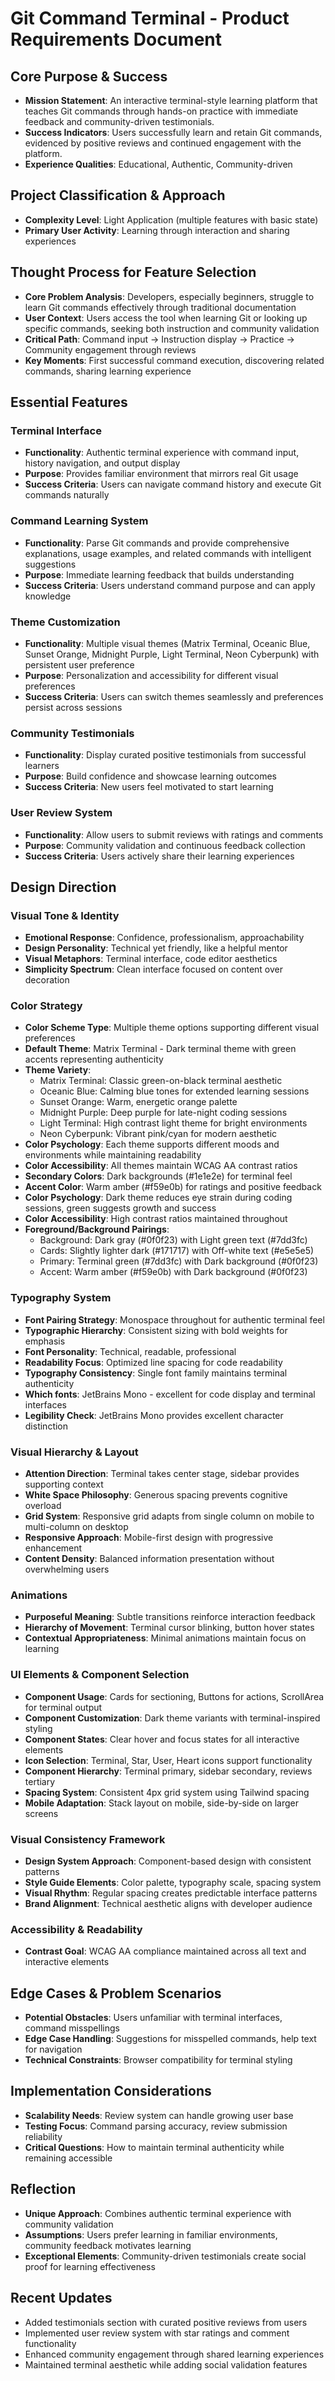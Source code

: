 # Git Command Terminal - Product Requirements Document

## Core Purpose & Success
- **Mission Statement**: An interactive terminal-style learning platform that teaches Git commands through hands-on practice with immediate feedback and community-driven testimonials.
- **Success Indicators**: Users successfully learn and retain Git commands, evidenced by positive reviews and continued engagement with the platform.
- **Experience Qualities**: Educational, Authentic, Community-driven

## Project Classification & Approach
- **Complexity Level**: Light Application (multiple features with basic state)
- **Primary User Activity**: Learning through interaction and sharing experiences

## Thought Process for Feature Selection
- **Core Problem Analysis**: Developers, especially beginners, struggle to learn Git commands effectively through traditional documentation
- **User Context**: Users access the tool when learning Git or looking up specific commands, seeking both instruction and community validation
- **Critical Path**: Command input → Instruction display → Practice → Community engagement through reviews
- **Key Moments**: First successful command execution, discovering related commands, sharing learning experience

## Essential Features

### Terminal Interface
- **Functionality**: Authentic terminal experience with command input, history navigation, and output display
- **Purpose**: Provides familiar environment that mirrors real Git usage
- **Success Criteria**: Users can navigate command history and execute Git commands naturally

### Command Learning System
- **Functionality**: Parse Git commands and provide comprehensive explanations, usage examples, and related commands with intelligent suggestions
- **Purpose**: Immediate learning feedback that builds understanding
- **Success Criteria**: Users understand command purpose and can apply knowledge

### Theme Customization
- **Functionality**: Multiple visual themes (Matrix Terminal, Oceanic Blue, Sunset Orange, Midnight Purple, Light Terminal, Neon Cyberpunk) with persistent user preference
- **Purpose**: Personalization and accessibility for different visual preferences
- **Success Criteria**: Users can switch themes seamlessly and preferences persist across sessions

### Community Testimonials
- **Functionality**: Display curated positive testimonials from successful learners
- **Purpose**: Build confidence and showcase learning outcomes
- **Success Criteria**: New users feel motivated to start learning

### User Review System
- **Functionality**: Allow users to submit reviews with ratings and comments
- **Purpose**: Community validation and continuous feedback collection
- **Success Criteria**: Users actively share their learning experiences

## Design Direction

### Visual Tone & Identity
- **Emotional Response**: Confidence, professionalism, approachability
- **Design Personality**: Technical yet friendly, like a helpful mentor
- **Visual Metaphors**: Terminal interface, code editor aesthetics
- **Simplicity Spectrum**: Clean interface focused on content over decoration

### Color Strategy
- **Color Scheme Type**: Multiple theme options supporting different visual preferences
- **Default Theme**: Matrix Terminal - Dark terminal theme with green accents representing authenticity
- **Theme Variety**: 
  - Matrix Terminal: Classic green-on-black terminal aesthetic
  - Oceanic Blue: Calming blue tones for extended learning sessions  
  - Sunset Orange: Warm, energetic orange palette
  - Midnight Purple: Deep purple for late-night coding sessions
  - Light Terminal: High contrast light theme for bright environments
  - Neon Cyberpunk: Vibrant pink/cyan for modern aesthetic
- **Color Psychology**: Each theme supports different moods and environments while maintaining readability
- **Color Accessibility**: All themes maintain WCAG AA contrast ratios
- **Secondary Colors**: Dark backgrounds (#1e1e2e) for terminal feel
- **Accent Color**: Warm amber (#f59e0b) for ratings and positive feedback
- **Color Psychology**: Dark theme reduces eye strain during coding sessions, green suggests growth and success
- **Color Accessibility**: High contrast ratios maintained throughout
- **Foreground/Background Pairings**: 
  - Background: Dark gray (#0f0f23) with Light green text (#7dd3fc)
  - Cards: Slightly lighter dark (#171717) with Off-white text (#e5e5e5)
  - Primary: Terminal green (#7dd3fc) with Dark background (#0f0f23)
  - Accent: Warm amber (#f59e0b) with Dark background (#0f0f23)

### Typography System
- **Font Pairing Strategy**: Monospace throughout for authentic terminal feel
- **Typographic Hierarchy**: Consistent sizing with bold weights for emphasis
- **Font Personality**: Technical, readable, professional
- **Readability Focus**: Optimized line spacing for code readability
- **Typography Consistency**: Single font family maintains terminal authenticity
- **Which fonts**: JetBrains Mono - excellent for code display and terminal interfaces
- **Legibility Check**: JetBrains Mono provides excellent character distinction

### Visual Hierarchy & Layout
- **Attention Direction**: Terminal takes center stage, sidebar provides supporting context
- **White Space Philosophy**: Generous spacing prevents cognitive overload
- **Grid System**: Responsive grid adapts from single column on mobile to multi-column on desktop
- **Responsive Approach**: Mobile-first design with progressive enhancement
- **Content Density**: Balanced information presentation without overwhelming users

### Animations
- **Purposeful Meaning**: Subtle transitions reinforce interaction feedback
- **Hierarchy of Movement**: Terminal cursor blinking, button hover states
- **Contextual Appropriateness**: Minimal animations maintain focus on learning

### UI Elements & Component Selection
- **Component Usage**: Cards for sectioning, Buttons for actions, ScrollArea for terminal output
- **Component Customization**: Dark theme variants with terminal-inspired styling
- **Component States**: Clear hover and focus states for all interactive elements
- **Icon Selection**: Terminal, Star, User, Heart icons support functionality
- **Component Hierarchy**: Terminal primary, sidebar secondary, reviews tertiary
- **Spacing System**: Consistent 4px grid system using Tailwind spacing
- **Mobile Adaptation**: Stack layout on mobile, side-by-side on larger screens

### Visual Consistency Framework
- **Design System Approach**: Component-based design with consistent patterns
- **Style Guide Elements**: Color palette, typography scale, spacing system
- **Visual Rhythm**: Regular spacing creates predictable interface patterns
- **Brand Alignment**: Technical aesthetic aligns with developer audience

### Accessibility & Readability
- **Contrast Goal**: WCAG AA compliance maintained across all text and interactive elements

## Edge Cases & Problem Scenarios
- **Potential Obstacles**: Users unfamiliar with terminal interfaces, command misspellings
- **Edge Case Handling**: Suggestions for misspelled commands, help text for navigation
- **Technical Constraints**: Browser compatibility for terminal styling

## Implementation Considerations
- **Scalability Needs**: Review system can handle growing user base
- **Testing Focus**: Command parsing accuracy, review submission reliability
- **Critical Questions**: How to maintain terminal authenticity while remaining accessible

## Reflection
- **Unique Approach**: Combines authentic terminal experience with community validation
- **Assumptions**: Users prefer learning in familiar environments, community feedback motivates learning
- **Exceptional Elements**: Community-driven testimonials create social proof for learning effectiveness

## Recent Updates
- Added testimonials section with curated positive reviews from users
- Implemented user review system with star ratings and comment functionality  
- Enhanced community engagement through shared learning experiences
- Maintained terminal aesthetic while adding social validation features